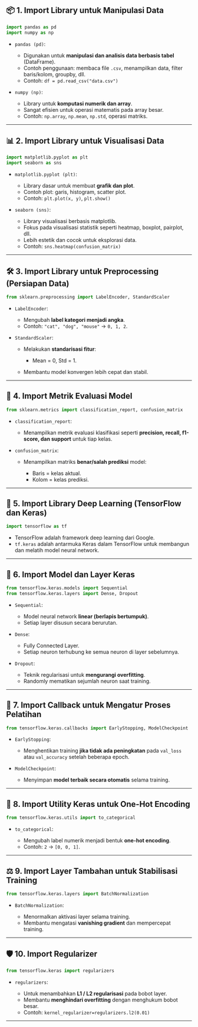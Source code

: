 ## 📦 **1. Import Library untuk Manipulasi Data**

```python
import pandas as pd
import numpy as np
```

* `pandas (pd)`:

  * Digunakan untuk **manipulasi dan analisis data berbasis tabel** (DataFrame).
  * Contoh penggunaan: membaca file `.csv`, menampilkan data, filter baris/kolom, groupby, dll.
  * Contoh: `df = pd.read_csv("data.csv")`

* `numpy (np)`:

  * Library untuk **komputasi numerik dan array**.
  * Sangat efisien untuk operasi matematis pada array besar.
  * Contoh: `np.array`, `np.mean`, `np.std`, operasi matriks.

---

## 📊 **2. Import Library untuk Visualisasi Data**

```python
import matplotlib.pyplot as plt
import seaborn as sns
```

* `matplotlib.pyplot (plt)`:

  * Library dasar untuk membuat **grafik dan plot**.
  * Contoh plot: garis, histogram, scatter plot.
  * Contoh: `plt.plot(x, y)`, `plt.show()`

* `seaborn (sns)`:

  * Library visualisasi berbasis matplotlib.
  * Fokus pada visualisasi statistik seperti heatmap, boxplot, pairplot, dll.
  * Lebih estetik dan cocok untuk eksplorasi data.
  * Contoh: `sns.heatmap(confusion_matrix)`

---

## 🛠️ **3. Import Library untuk Preprocessing (Persiapan Data)**

```python
from sklearn.preprocessing import LabelEncoder, StandardScaler
```

* `LabelEncoder`:

  * Mengubah **label kategori menjadi angka**.
  * Contoh: `"cat", "dog", "mouse"` → `0, 1, 2`.

* `StandardScaler`:

  * Melakukan **standarisasi fitur**:

    * Mean = 0, Std = 1.
  * Membantu model konvergen lebih cepat dan stabil.

---

## 📏 **4. Import Metrik Evaluasi Model**

```python
from sklearn.metrics import classification_report, confusion_matrix
```

* `classification_report`:

  * Menampilkan metrik evaluasi klasifikasi seperti **precision, recall, f1-score, dan support** untuk tiap kelas.

* `confusion_matrix`:

  * Menampilkan matriks **benar/salah prediksi** model:

    * Baris = kelas aktual.
    * Kolom = kelas prediksi.

---

## 🤖 **5. Import Library Deep Learning (TensorFlow dan Keras)**

```python
import tensorflow as tf
```

* TensorFlow adalah framework deep learning dari Google.
* `tf.keras` adalah antarmuka Keras dalam TensorFlow untuk membangun dan melatih model neural network.

---

## 🧱 **6. Import Model dan Layer Keras**

```python
from tensorflow.keras.models import Sequential
from tensorflow.keras.layers import Dense, Dropout
```

* `Sequential`:

  * Model neural network **linear (berlapis bertumpuk)**.
  * Setiap layer disusun secara berurutan.

* `Dense`:

  * Fully Connected Layer.
  * Setiap neuron terhubung ke semua neuron di layer sebelumnya.

* `Dropout`:

  * Teknik regularisasi untuk **mengurangi overfitting**.
  * Randomly mematikan sejumlah neuron saat training.

---

## 🛑 **7. Import Callback untuk Mengatur Proses Pelatihan**

```python
from tensorflow.keras.callbacks import EarlyStopping, ModelCheckpoint
```

* `EarlyStopping`:

  * Menghentikan training **jika tidak ada peningkatan** pada `val_loss` atau `val_accuracy` setelah beberapa epoch.

* `ModelCheckpoint`:

  * Menyimpan **model terbaik secara otomatis** selama training.

---

## 🔢 **8. Import Utility Keras untuk One-Hot Encoding**

```python
from tensorflow.keras.utils import to_categorical
```

* `to_categorical`:

  * Mengubah label numerik menjadi bentuk **one-hot encoding**.
  * Contoh: `2` → `[0, 0, 1]`.

---

## ⚖️ **9. Import Layer Tambahan untuk Stabilisasi Training**

```python
from tensorflow.keras.layers import BatchNormalization
```

* `BatchNormalization`:

  * Menormalkan aktivasi layer selama training.
  * Membantu mengatasi **vanishing gradient** dan mempercepat training.

---

## 🛡️ **10. Import Regularizer**

```python
from tensorflow.keras import regularizers
```

* `regularizers`:

  * Untuk menambahkan **L1 / L2 regularisasi** pada bobot layer.
  * Membantu **menghindari overfitting** dengan menghukum bobot besar.
  * Contoh: `kernel_regularizer=regularizers.l2(0.01)`

---
